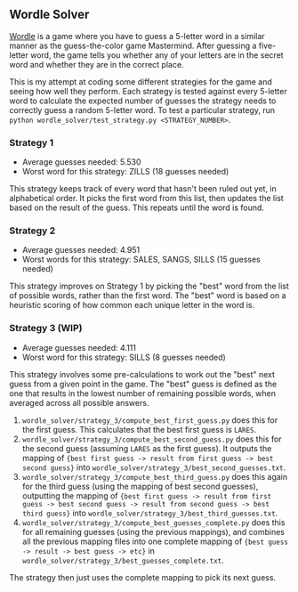 ## Wordle Solver
  
[Wordle](https://www.powerlanguage.co.uk/wordle/) is a game where you have to guess a 5-letter word in a similar manner
as the guess-the-color game Mastermind. After guessing a five-letter word, the game tells you whether any of your
letters are in the secret word and whether they are in the correct place.

This is my attempt at coding some different strategies for the game and seeing how well they perform. Each strategy
is tested against every 5-letter word to calculate the expected number of guesses the strategy needs to correctly
guess a random 5-letter word. To test a particular strategy,
run `python wordle_solver/test_strategy.py <STRATEGY_NUMBER>`.

### Strategy 1
  
* Average guesses needed: 5.530
* Worst word for this strategy: ZILLS (18 guesses needed)

This strategy keeps track of every word that hasn't been ruled out yet, in alphabetical order. It picks the first word
from this list, then updates the list based on the result of the guess. This repeats until the word is found.

### Strategy 2

* Average guesses needed: 4.951
* Worst words for this strategy: SALES, SANGS, SILLS (15 guesses needed)

This strategy improves on Strategy 1 by picking the "best" word from the list of possible words, rather than the first
word. The "best" word is based on a heuristic scoring of how common each unique letter in the word is.

### Strategy 3 (WIP)

* Average guesses needed: 4.111
* Worst word for this strategy: SILLS (8 guesses needed)

This strategy involves some pre-calculations to work out the "best" next guess from a given point in the game. The
"best" guess is defined as the one that results in the lowest number of remaining possible words, when averaged across
all possible answers.

1. `wordle_solver/strategy_3/compute_best_first_guess.py` does this for the first guess. This calculates that the best
first guess is `LARES`.
2. `wordle_solver/strategy_3/compute_best_second_guess.py` does this for the second guess (assuming `LARES` as the
first guess). It outputs the mapping of `{best first guess -> result from first guess -> best second guess}` into
`wordle_solver/strategy_3/best_second_guesses.txt`.
3. `wordle_solver/strategy_3/compute_best_third_guess.py` does this again for the third guess (using the mapping of best
second guesses), outputting the mapping of
`{best first guess -> result from first guess -> best second guess -> result from second guess -> best third guess}`
into `wordle_solver/strategy_3/best_third_guesses.txt`.
4. `wordle_solver/strategy_3/compute_best_guesses_complete.py` does this for all remaining guesses (using the previous
mappings), and combines all the previous mapping files into one complete mapping of
`{best guess -> result -> best guess -> etc}` in `wordle_solver/strategy_3/best_guesses_complete.txt`. 

The strategy then just uses the complete mapping to pick its next guess.
